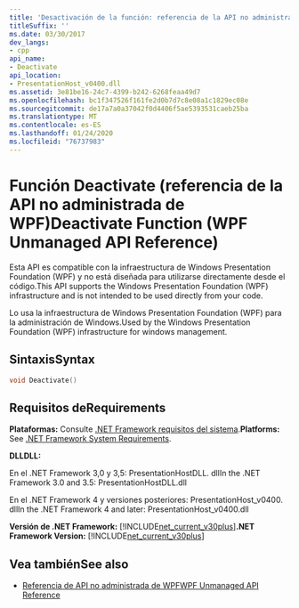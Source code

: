 ```yaml
---
title: 'Desactivación de la función: referencia de la API no administrada de WPF'
titleSuffix: ''
ms.date: 03/30/2017
dev_langs:
- cpp
api_name:
- Deactivate
api_location:
- PresentationHost_v0400.dll
ms.assetid: 3e81be16-24c7-4399-b242-6268feaa49d7
ms.openlocfilehash: bc1f347526f161fe2d0b7d7c8e08a1c1829ec08e
ms.sourcegitcommit: de17a7a0a37042f0d4406f5ae5393531caeb25ba
ms.translationtype: MT
ms.contentlocale: es-ES
ms.lasthandoff: 01/24/2020
ms.locfileid: "76737983"
---
```

# <a name="deactivate-function-wpf-unmanaged-api-reference"></a><span data-ttu-id="30156-102">Función Deactivate (referencia de la API no administrada de WPF)</span><span class="sxs-lookup"><span data-stu-id="30156-102">Deactivate Function (WPF Unmanaged API Reference)</span></span>
<span data-ttu-id="30156-103">Esta API es compatible con la infraestructura de Windows Presentation Foundation (WPF) y no está diseñada para utilizarse directamente desde el código.</span><span class="sxs-lookup"><span data-stu-id="30156-103">This API supports the Windows Presentation Foundation (WPF) infrastructure and is not intended to be used directly from your code.</span></span>  
  
 <span data-ttu-id="30156-104">Lo usa la infraestructura de Windows Presentation Foundation (WPF) para la administración de Windows.</span><span class="sxs-lookup"><span data-stu-id="30156-104">Used by the Windows Presentation Foundation (WPF) infrastructure for windows management.</span></span>  
  
## <a name="syntax"></a><span data-ttu-id="30156-105">Sintaxis</span><span class="sxs-lookup"><span data-stu-id="30156-105">Syntax</span></span>  
  
```cpp  
void Deactivate()  
```  
  
## <a name="requirements"></a><span data-ttu-id="30156-106">Requisitos de</span><span class="sxs-lookup"><span data-stu-id="30156-106">Requirements</span></span>  
 <span data-ttu-id="30156-107">**Plataformas:** Consulte [.NET Framework requisitos del sistema](../../get-started/system-requirements.md).</span><span class="sxs-lookup"><span data-stu-id="30156-107">**Platforms:** See [.NET Framework System Requirements](../../get-started/system-requirements.md).</span></span>  
  
 <span data-ttu-id="30156-108">**DLL**</span><span class="sxs-lookup"><span data-stu-id="30156-108">**DLL:**</span></span>  
  
 <span data-ttu-id="30156-109">En el .NET Framework 3,0 y 3,5: PresentationHostDLL. dll</span><span class="sxs-lookup"><span data-stu-id="30156-109">In the .NET Framework 3.0 and 3.5: PresentationHostDLL.dll</span></span>  
  
 <span data-ttu-id="30156-110">En el .NET Framework 4 y versiones posteriores: PresentationHost_v0400. dll</span><span class="sxs-lookup"><span data-stu-id="30156-110">In the .NET Framework 4 and later: PresentationHost_v0400.dll</span></span>  
  
 <span data-ttu-id="30156-111">**Versión de .NET Framework:** [!INCLUDE[net_current_v30plus](../../../../includes/net-current-v30plus-md.md)]</span><span class="sxs-lookup"><span data-stu-id="30156-111">**.NET Framework Version:** [!INCLUDE[net_current_v30plus](../../../../includes/net-current-v30plus-md.md)]</span></span>  
  
## <a name="see-also"></a><span data-ttu-id="30156-112">Vea también</span><span class="sxs-lookup"><span data-stu-id="30156-112">See also</span></span>

- [<span data-ttu-id="30156-113">Referencia de API no administrada de WPF</span><span class="sxs-lookup"><span data-stu-id="30156-113">WPF Unmanaged API Reference</span></span>](wpf-unmanaged-api-reference.md)
